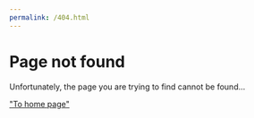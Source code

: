 ```yaml
---
permalink: /404.html
---
```


# Page not found

Unfortunately, the page you are trying to find cannot be found...

["To home page"](https://www.udacity.com)